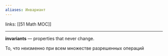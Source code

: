 ```yaml
---
aliases: Инвариант
---
```

links: [[51 Math MOC]]

---

 **invariants** — properties that never change.

То, что неизменно при всем множестве разрешенных операций